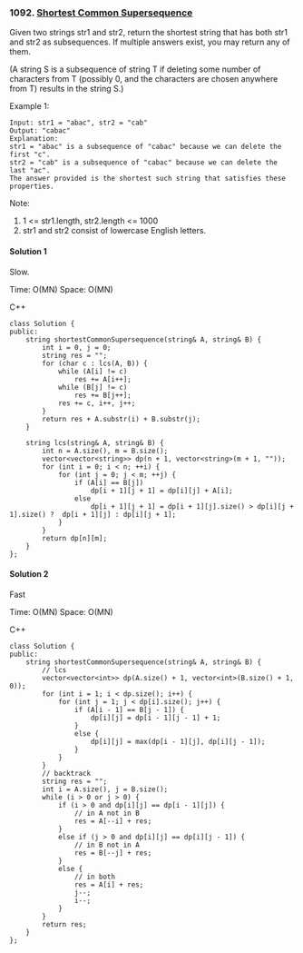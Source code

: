 ### 1092\. [Shortest Common Supersequence](https://leetcode.com/problems/shortest-common-supersequence/)

Given two strings str1 and str2, return the shortest string that has both str1 and str2 as subsequences.  If multiple answers exist, you may return any of them.

(A string S is a subsequence of string T if deleting some number of characters from T (possibly 0, and the characters are chosen anywhere from T) results in the string S.)

Example 1:
```
Input: str1 = "abac", str2 = "cab"
Output: "cabac"
Explanation: 
str1 = "abac" is a subsequence of "cabac" because we can delete the first "c".
str2 = "cab" is a subsequence of "cabac" because we can delete the last "ac".
The answer provided is the shortest such string that satisfies these properties.
```

Note:

1. 1 <= str1.length, str2.length <= 1000
2. str1 and str2 consist of lowercase English letters.

#### Solution 1

Slow. 

Time: O(MN)
Space: O(MN)

C++

```
class Solution {
public:
    string shortestCommonSupersequence(string& A, string& B) {
        int i = 0, j = 0;
        string res = "";
        for (char c : lcs(A, B)) {
            while (A[i] != c)
                res += A[i++];
            while (B[j] != c)
                res += B[j++];
            res += c, i++, j++;
        }
        return res + A.substr(i) + B.substr(j);
    }

    string lcs(string& A, string& B) {
        int n = A.size(), m = B.size();
        vector<vector<string>> dp(n + 1, vector<string>(m + 1, ""));
        for (int i = 0; i < n; ++i) {
            for (int j = 0; j < m; ++j) {
                if (A[i] == B[j])
                    dp[i + 1][j + 1] = dp[i][j] + A[i];
                else
                    dp[i + 1][j + 1] = dp[i + 1][j].size() > dp[i][j + 1].size() ?  dp[i + 1][j] : dp[i][j + 1];
            }
        }
        return dp[n][m];
    }
};
```

#### Solution 2

Fast

Time: O(MN)
Space: O(MN)

C++

```
class Solution {
public:
    string shortestCommonSupersequence(string& A, string& B) {
        // lcs
        vector<vector<int>> dp(A.size() + 1, vector<int>(B.size() + 1, 0));
        for (int i = 1; i < dp.size(); i++) {
            for (int j = 1; j < dp[i].size(); j++) {
                if (A[i - 1] == B[j - 1]) {
                    dp[i][j] = dp[i - 1][j - 1] + 1;
                }
                else {
                    dp[i][j] = max(dp[i - 1][j], dp[i][j - 1]);
                }
            }
        }
        // backtrack
        string res = "";
        int i = A.size(), j = B.size();
        while (i > 0 or j > 0) {
            if (i > 0 and dp[i][j] == dp[i - 1][j]) {
            	// in A not in B
                res = A[--i] + res;
            }
            else if (j > 0 and dp[i][j] == dp[i][j - 1]) {
            	// in B not in A
                res = B[--j] + res;
            }
            else {
            	// in both
                res = A[i] + res;
                j--;
                i--;
            }
        }
        return res;
    }
};
```
